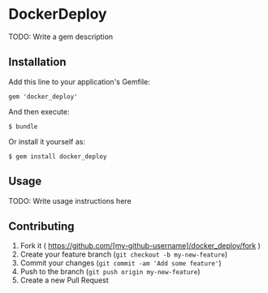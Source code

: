 # DockerDeploy

TODO: Write a gem description

## Installation

Add this line to your application's Gemfile:

    gem 'docker_deploy'

And then execute:

    $ bundle

Or install it yourself as:

    $ gem install docker_deploy

## Usage

TODO: Write usage instructions here

## Contributing

1. Fork it ( https://github.com/[my-github-username]/docker_deploy/fork )
2. Create your feature branch (`git checkout -b my-new-feature`)
3. Commit your changes (`git commit -am 'Add some feature'`)
4. Push to the branch (`git push origin my-new-feature`)
5. Create a new Pull Request
